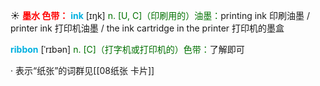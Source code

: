 ☀ <font color="red">**墨水 色带：**</font>
<font color="sky blue">**ink**</font> [ɪŋk] 
<font color="rgb(227, 108, 9)">n. [U, C]（印刷用的）油墨：</font>printing ink 印刷油墨 / printer ink 打印机油墨 / the ink cartridge in the printer 打印机的墨盒
           
<font color="sky blue">**ribbon**</font> [ˈrɪbən]
<font color="rgb(227, 108, 9)">n. [C]（打字机或打印机的）色带：</font>了解即可

· 表示“纸张”的词群见[[08纸张 卡片]]
